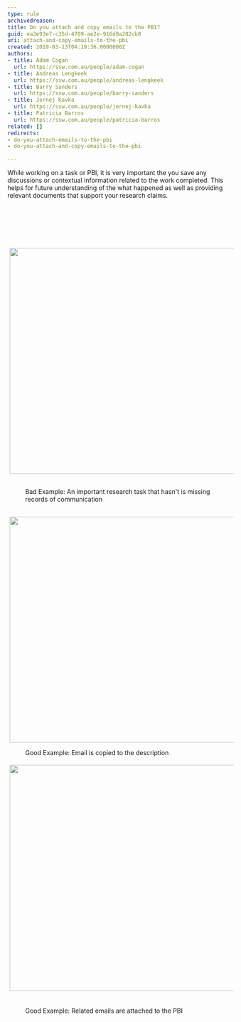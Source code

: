 ```yaml
---
type: rule
archivedreason: 
title: Do you attach and copy emails to the PBI?
guid: ea3e93e7-c35d-4709-ae2e-916d0a282cb0
uri: attach-and-copy-emails-to-the-pbi
created: 2019-03-13T04:19:36.0000000Z
authors:
- title: Adam Cogan
  url: https://ssw.com.au/people/adam-cogan
- title: Andreas Lengkeek
  url: https://ssw.com.au/people/andreas-lengkeek
- title: Barry Sanders
  url: https://ssw.com.au/people/barry-sanders
- title: Jernej Kavka
  url: https://ssw.com.au/people/jernej-kavka
- title: Patricia Barros
  url: https://ssw.com.au/people/patricia-barros
related: []
redirects:
- do-you-attach-emails-to-the-pbi
- do-you-attach-and-copy-emails-to-the-pbi

---
```



While working on a task or PBI, it is very important the you save any discussions or contextual information related to the work completed. This helps for future understanding of the what happened as well as providing relevant documents that support your research claims.<div><div><div><p class="ssw15-rteElement-P">​​​​​​<br></p></div></div></div>
<br><excerpt class='endintro'></excerpt><br>
<p>​<img src="/SiteAssets/do-you-attach-emails-to-the-pbi/no-email-attached.png" alt="" style="margin&#58;0px 5px;width&#58;508px;" />​</p><dd class="ssw15-rteElement-FigureBad">​​​Bad Exam​ple&#58; An important research task that hasn't is missing records of communication</dd><p><br><img src="/SiteAssets/do-you-attach-emails-to-the-pbi/email-in-the-description.png" alt="" style="margin&#58;0px 5px;width&#58;508px;" /></p><dd class="ssw15-rteElement-FigureGood">​Good Example&#58; Email is copied to the description<br></dd><p><img src="/SiteAssets/do-you-attach-emails-to-the-pbi/email-attached-to-the-pbi.png" alt="" style="margin&#58;5px;width&#58;508px;" />&#160;</p><dd class="ssw15-rteElement-FigureGood">​Good Example&#58; Related emails are attached to the PBI<br></dd>


